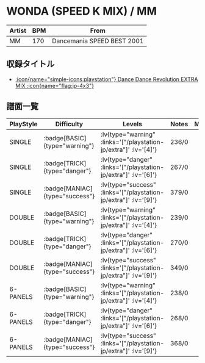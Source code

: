 # WONDA (SPEED K MIX) / MM

|Artist|BPM|From|
|------|---|----|
|MM|170|Dancemania SPEED BEST 2001|

## 収録タイトル

- [ :icon{name="simple-icons:playstation"} Dance Dance Revolution EXTRA MIX :icon{name="flag:jp-4x3"} ](/playstation-jp/extra)

## 譜面一覧

|PlayStyle|Difficulty|Levels|Notes|Movie|
|---------|----------|------|-----|-----|
|SINGLE| :badge[BASIC]{type="warning"} | :lv{type="warning" :links='["/playstation-jp/extra"]' :lv='[4]'} |236/0||
|SINGLE| :badge[TRICK]{type="danger"} | :lv{type="danger" :links='["/playstation-jp/extra"]' :lv='[6]'} |267/0||
|SINGLE| :badge[MANIAC]{type="success"} | :lv{type="success" :links='["/playstation-jp/extra"]' :lv='[9]'} |379/0||
|DOUBLE| :badge[BASIC]{type="warning"} | :lv{type="warning" :links='["/playstation-jp/extra"]' :lv='[4]'} |239/0||
|DOUBLE| :badge[TRICK]{type="danger"} | :lv{type="danger" :links='["/playstation-jp/extra"]' :lv='[6]'} |270/0||
|DOUBLE| :badge[MANIAC]{type="success"} | :lv{type="success" :links='["/playstation-jp/extra"]' :lv='[9]'} |349/0||
|6-PANELS| :badge[BASIC]{type="warning"} | :lv{type="warning" :links='["/playstation-jp/extra"]' :lv='[4]'} |238/0||
|6-PANELS| :badge[TRICK]{type="danger"} | :lv{type="danger" :links='["/playstation-jp/extra"]' :lv='[6]'} |268/0||
|6-PANELS| :badge[MANIAC]{type="success"} | :lv{type="success" :links='["/playstation-jp/extra"]' :lv='[9]'} |368/0||

